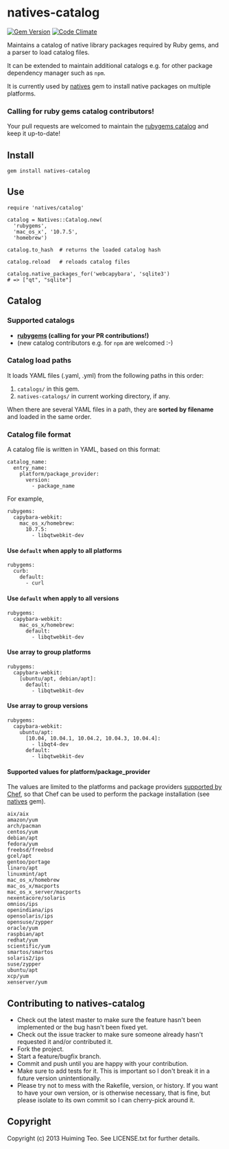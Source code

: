 # natives-catalog

[![Gem Version](https://badge.fury.io/rb/natives-catalog.png)](http://badge.fury.io/rb/natives-catalog)
[![Code Climate](https://codeclimate.com/github/teohm/natives-catalog.png)](https://codeclimate.com/github/teohm/natives-catalog)

Maintains a catalog of native library packages required by Ruby gems, and a parser to load catalog files.

It can be extended to maintain additional catalogs e.g. for other package dependency manager such as `npm`.

It is currently used by [natives](https://github.com/teohm/natives) gem to install native packages on multiple platforms.

### Calling for ruby gems catalog contributors!

Your pull requests are welcomed to maintain the [rubygems catalog](https://github.com/teohm/natives-catalog/blob/master/catalogs/rubygems.yaml) and keep it up-to-date! 

## Install

```
gem install natives-catalog
```

## Use

```
require 'natives/catalog'

catalog = Natives::Catalog.new(
  'rubygems',
  'mac_os_x', '10.7.5',
  'homebrew')
  
catalog.to_hash  # returns the loaded catalog hash

catalog.reload   # reloads catalog files

catalog.native_packages_for('webcapybara', 'sqlite3')
# => ["qt", "sqlite"]
```


## Catalog

### Supported catalogs

* **[rubygems](https://github.com/teohm/natives-catalog/blob/master/catalogs/rubygems.yaml) (calling for your PR contributions!)**
* (new catalog contributors e.g. for `npm` are welcomed :-)

### Catalog load paths

It loads YAML files (.yaml, .yml) from the following paths in this order:

1. `catalogs/` in this gem.
2. `natives-catalogs/` in current working directory, if any.

When there are several YAML files in a path, they are **sorted by filename** and loaded in the same order.

### Catalog file format

A catalog file is written in YAML, based on this format:

```
catalog_name:
  entry_name:
    platform/package_provider:
      version:
        - package_name
```

For example,

```
rubygems:
  capybara-webkit:
    mac_os_x/homebrew:
      10.7.5:
        - libqtwebkit-dev
```

#### Use `default` when apply to all platforms

```
rubygems:
  curb:
    default:
      - curl
```

#### Use `default` when apply to all versions

```
rubygems:
  capybara-webkit:
    mac_os_x/homebrew:
      default:
        - libqtwebkit-dev
```

#### Use array to group platforms

```
rubygems:
  capybara-webkit:
    [ubuntu/apt, debian/apt]:
      default:
        - libqtwebkit-dev
```

#### Use array to group versions



```
rubygems:
  capybara-webkit:
    ubuntu/apt:
      [10.04, 10.04.1, 10.04.2, 10.04.3, 10.04.4]:
        - libqt4-dev
      default:
        - libqtwebkit-dev
```


#### Supported values for platform/package_provider

The values are limited to the platforms and package providers [supported by Chef](https://github.com/opscode/chef/blob/master/lib/chef/platform/provider_mapping.rb), so that Chef can be used to perform the package installation (see [natives](https://github.com/teohm/natives) gem).

```
aix/aix
amazon/yum
arch/pacman
centos/yum
debian/apt
fedora/yum
freebsd/freebsd
gcel/apt
gentoo/portage
linaro/apt
linuxmint/apt
mac_os_x/homebrew
mac_os_x/macports
mac_os_x_server/macports
nexentacore/solaris
omnios/ips
openindiana/ips
opensolaris/ips
opensuse/zypper
oracle/yum
raspbian/apt
redhat/yum
scientific/yum
smartos/smartos
solaris2/ips
suse/zypper
ubuntu/apt
xcp/yum
xenserver/yum
```


## Contributing to natives-catalog

* Check out the latest master to make sure the feature hasn't been implemented or the bug hasn't been fixed yet.
* Check out the issue tracker to make sure someone already hasn't requested it and/or contributed it.
* Fork the project.
* Start a feature/bugfix branch.
* Commit and push until you are happy with your contribution.
* Make sure to add tests for it. This is important so I don't break it in a future version unintentionally.
* Please try not to mess with the Rakefile, version, or history. If you want to have your own version, or is otherwise necessary, that is fine, but please isolate to its own commit so I can cherry-pick around it.

## Copyright

Copyright (c) 2013 Huiming Teo. See LICENSE.txt for
further details.

